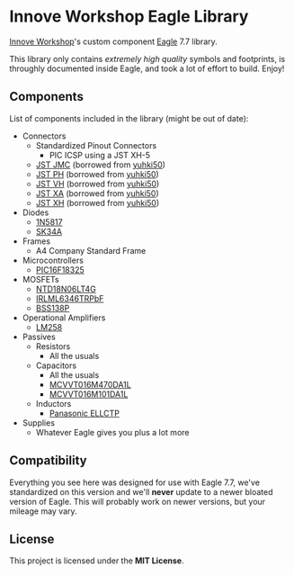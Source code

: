 # Innove Workshop Eagle Library

[Innove Workshop](http://innoveworkshop.com/)'s custom component
[Eagle](https://www.autodesk.com/products/eagle/overview) 7.7 library.

This library only contains *extremely high quality* symbols and footprints, is
throughly documented inside Eagle, and took a lot of effort to build. Enjoy!


## Components

List of components included in the library (might be out of date):

  - Connectors
    - Standardized Pinout Connectors
	  - PIC ICSP using a JST XH-5
    - [JST JMC](http://www.jst-mfg.com/product/detail_e.php?series=147) (borrowed
	  from [yuhki50](https://github.com/yuhki50/eagle-pcb-library))
    - [JST PH](http://www.jst-mfg.com/product/detail_e.php?series=199) (borrowed
	  from [yuhki50](https://github.com/yuhki50/eagle-pcb-library))
    - [JST VH](http://www.jst-mfg.com/product/detail_e.php?series=262) (borrowed
	  from [yuhki50](https://github.com/yuhki50/eagle-pcb-library))
    - [JST XA](http://www.jst-mfg.com/product/detail_e.php?series=272) (borrowed
	  from [yuhki50](https://github.com/yuhki50/eagle-pcb-library))
    - [JST XH](http://www.jst-mfg.com/product/detail_e.php?series=277) (borrowed
	  from [yuhki50](https://github.com/yuhki50/eagle-pcb-library))
  - Diodes
    - [1N5817](http://www.diodes.com/datasheets/ds23001.pdf)
	- [SK34A](http://www.farnell.com/datasheets/2357945.pdf)
  - Frames
    - A4 Company Standard Frame
  - Microcontrollers
    - [PIC16F18325](https://www.microchip.com/wwwproducts/en/PIC16F18325)
  - MOSFETs
    - [NTD18N06LT4G](http://www.farnell.com/datasheets/2355009.pdf)
	- [IRLML6346TRPbF](http://www.farnell.com/datasheets/1911845.pdf)
	- [BSS138P](http://www.farnell.com/datasheets/923164.pdf)
  - Operational Amplifiers
    - [LM258](https://www.ti.com/product/LM258)
  - Passives
    - Resistors
	  - All the usuals
	- Capacitors
	  - All the usuals
	  - [MCVVT016M470DA1L](http://www.farnell.com/datasheets/2873546.pdf)
	  - [MCVVT016M101DA1L](http://www.farnell.com/datasheets/2873546.pdf)
	- Inductors
	  - [Panasonic ELLCTP](http://industrial.panasonic.com/cdbs/www-data/pdf/AGM0000/AGM0000CE22.pdf)
  - Supplies
    - Whatever Eagle gives you plus a lot more

## Compatibility

Everything you see here was designed for use with Eagle 7.7, we've standardized
on this version and we'll **never** update to a newer bloated version of Eagle.
This will probably work on newer versions, but your mileage may vary.


## License

This project is licensed under the **MIT License**.
